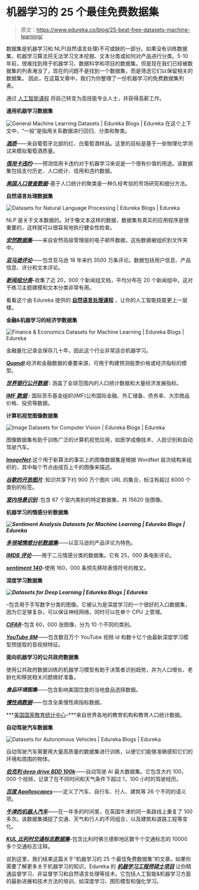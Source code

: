 # 机器学习的 25 个最佳免费数据集

> 原文：<https://www.edureka.co/blog/25-best-free-datasets-machine-learning/>

数据集是机器学习和 NLP(自然语言处理)不可或缺的一部分。如果没有训练数据集，机器学习算法将无法学习文本挖掘、文本分类或如何对产品进行分类。5-10 年前，很难找到用于机器学习、数据科学和项目的数据集。但是现在我们已经被数据集的列表淹没了，现在的问题不是找到一个数据集，而是筛选它们以保留相关的数据集。 因此，在这篇文章中，我们为你整理了一份机器学习的免费数据集列表。

通过 [人工智能课程](https://www.edureka.co/executive-programs/machine-learning-and-ai) 将自己转变为高技能专业人士，并获得高薪工作。

**通用机器学习数据集**

![General Machine Learning Datasets | Edureka Blogs | Edureka](img/ba0d2f258ff58649372c34ab111b7291.png)  在这个上下文中，“一般”是指用关系数据进行回归、分类和聚类。

[***酒质***](https://archive.ics.uci.edu/ml/datasets/wine+quality)——来自葡萄牙北部的红、白葡萄酒样品。这里的目标是基于一些物理化学测试来模拟葡萄酒质量。

[***信用卡违约***](https://archive.ics.uci.edu/ml/datasets/default+of+credit+card+clients)——预测信用卡违约对于机器学习来说是一个很有价值的用途。该数据集包括支付历史、人口统计、信用和违约数据。

[***美国人口普查数据***](https://archive.ics.uci.edu/ml/datasets/US+Census+Data+%281990%29)–基于人口统计的聚类是一种久经考验的市场研究和细分方法。

****自然语言处理数据集****

![Datasets for Natural Language Processing | Edureka Blogs | Edureka](img/43e75267c265e21e51922352208f681b.png)

NLP 是关于文本数据的。对于像文本这样的数据，数据集有真实的应用程序是很重要的，这样就可以很容易地执行健全性检查。

[***安然数据集***](https://www.cs.cmu.edu/~./enron/)——来自安然高级管理层的电子邮件数据，这些数据被组织到文件夹中。

[***亚马逊评论***](https://snap.stanford.edu/data/web-Amazon.html)——包含亚马逊 18 年来约 3500 万条评论。数据包括用户信息、产品信息、评分和文本评论。

[***新闻组分类***](http://qwone.com/~jason/20Newsgroups/)–收集了近 20，000 个新闻组文档，平均分布在 20 个新闻组中。这对于练习主题建模和文本分类非常有用。

看看这个由 Edureka 提供的 [**自然语言处理课程**](https://www.edureka.co/python-natural-language-processing-course) ，让你的人工智能技能更上一层楼。

****金融&机器学习的经济学数据集****

![Finance & Economics Datasets for Machine Learning | Edureka Blogs | Edureka](img/443f98006708c051132b71438ef34631.png)

金融量化记录会保存几十年，因此这个行业非常适合机器学习。

[***Quandl***](https://www.quandl.com/):经济和金融数据的重要来源，可用于构建预测股票价格或经济指标的模型。

***[世界银行公开数据](https://data.worldbank.org/) :*** 涵盖了全球范围内的人口统计数据和大量经济发展指标。

***[IMF 数据](https://www.imf.org/en/Data) :*** 国际货币基金组织(IMF)公布国际金融、外汇储备、债务率、大宗商品价格、投资等数据。

****计算机视觉图像数据集****

![Image Datasets for Computer Vision | Edureka Blogs | Edureka](img/d2126f21aa71410e5b7f5fbcdd8c4c3e.png)

图像数据集有助于训练广泛的计算机视觉应用，如医学成像技术、人脸识别和自动驾驶汽车。

[***ImageNet***](http://image-net.org/):这个用于新算法的事实上的图像数据集是根据 WordNet 层次结构来组织的，其中每个节点由成百上千的图像来描述。

[***谷歌的开放图片***](https://research.googleblog.com/2016/09/introducing-open-images-dataset.html) :知识共享下约 900 万个图片 URL 的集合，标注有超过 6000 个类别的标签。

[***室内场景识别***](http://web.mit.edu/torralba/www/indoor.html) :包含 67 个室内类别的特定数据集，共 15620 张图像。

****机器学习的情感分析数据集****

***![Sentiment Analysis Datasets for Machine Learning | Edureka Blogs | Edureka](img/56fe90891f95576557b94898b4e1714d.png)***

[***多领域情感分析数据集***](http://www.cs.jhu.edu/~mdredze/datasets/sentiment/)——以亚马逊的产品评论为特色。

[***IMDB 评论***](http://ai.stanford.edu/~amaas/data/sentiment/)——用于二元情感分类的数据集。它有 25，000 条电影评论。

[***sentiment 140***](http://help.sentiment140.com/for-students/)–使用 160，000 条预先移除表情符号的推文。

****深度学习数据集****

***![Datasets for Deep Learning | Edureka Blogs | Edureka](img/a0f8dda2387a882701fe0de697a67090.png)***

[](http://yann.lecun.com/exdb/mnist/)–包含用于手写数字分类的图像。它被认为是深度学习的一个很好的入口数据集，因为它足够复杂，可以保证神经网络，同时可以在单个 CPU 上管理。

[***CIFAR***](http://www.cs.utoronto.ca/~kriz/cifar.html)–包含 60，000 张图像，分为 10 个不同的类别。

[***YouTube 8M***](https://research.google.com/youtube8m/)——包含数百万个 YouTube 视频 id 和数十亿个由最新深度学习模型预提取的音视频特征。

****面向机器学习的公共政府数据集****

使用公共政府数据训练的机器学习模型有助于决策者识别趋势，并为人口增长、老龄化和移民相关问题做好准备。

***食品环境图集***——包含影响美国饮食的当地食品选择数据。

[***慢性病数据***](https://data.world/datasets/chronic-disease)——包含全美慢性病指标数据。

***[美国国家教育统计中心](https://nces.ed.gov/)–***来自世界各地的教育机构和教育人口统计数据。

**自动驾驶汽车数据集**

![Datasets for Autonomous Vehicles | Edureka Blogs | Edureka](img/da18a8943b7fb97b9db1687f42f1765f.png)

自动驾驶汽车需要用大量高质量的数据集进行训练，以便它们能够准确感知它们的环境和周围的物体。

[***伯克利 deep drive BDD 100k***](http://bdd-data.berkeley.edu/)——自动驾驶 AI 最大数据集。它包含大约 100，000 个视频，记录了在不同时间和天气条件下超过 1，100 小时的驾驶经历。

[***百度 Apolloscapes***](http://apolloscape.auto/)——定义了汽车、自行车、行人、建筑等 26 个不同的语义项。

[***牛津的机器人汽车***](http://robotcar-dataset.robots.ox.ac.uk/)——在一年多的时间里，在英国牛津的同一条路线上重复了 100 多次。该数据集捕捉了交通、天气和行人的不同组合，以及建筑和道路工程等变化。

[***KUL 比利时交通标志数据集***](http://www.vision.ee.ethz.ch/~timofter/traffic_signs/)–包含比利时佛兰德斯地区数千个交通标志的 10000 多个交通标志注释。

说到这里，我们结束这篇关于“机器学习的 25 个最佳免费数据集”的文章。如果你需要了解更多关于机器学习的知识，Edureka 的 [***机器学习工程师硕士项目***](https://www.edureka.co/masters-program/machine-learning-engineer-training) 让你精通监督学习、非监督学习和自然语言处理等技术。它包括人工智能&机器学习方面的最新进展和技术方法的培训，如深度学习、图形模型和强化学习。